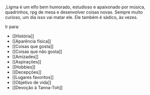 ,Ligma é um elfo bem humorado, estudioso e apaixonado por música, quadrinhos, rpg de mesa e desenvolver coisas novas. Sempre muito curioso, um dia isso vai matar ele. Ele também é sádico, às vezes.

Ir para: 
- [[História]]
- [[Aparência física]]
- [[Coisas que gosta]]
- [[Coisas que não gosta]]
- [[Amizades]]
- [[Aspirações]]
- [[Hobbies]]
- [[Decepções]]
- [[Lugares favoritos]]
- [[Objetivo de vida]]
- [[Devoção à Tanna-Toh]]